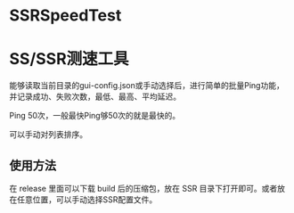 # SSRSpeedTest
# SS/SSR测速工具

能够读取当前目录的gui-config.json或手动选择后，进行简单的批量Ping功能，并记录成功、失败次数，最低、最高、平均延迟。

Ping 50次，一般最快Ping够50次的就是最快的。

可以手动对列表排序。

## 使用方法

在 release 里面可以下载 build 后的压缩包，放在 SSR 目录下打开即可。或者放在任意位置，可以手动选择SSR配置文件。
